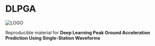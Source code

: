 # DLPGA

![LOGO](https://github.com/Fig11.png)

Reproducible material for **Deep Learning Peak Ground Acceleration Prediction Using Single-Station Waveforms**
